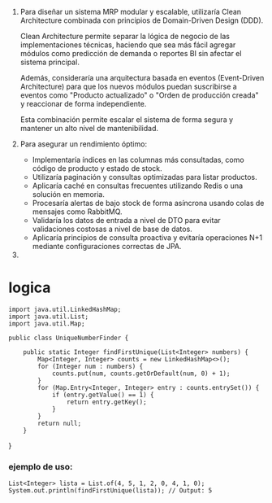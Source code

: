 1. Para diseñar un sistema MRP modular y escalable, utilizaría Clean Architecture combinada con principios de Domain-Driven Design (DDD).

    Clean Architecture permite separar la lógica de negocio de las implementaciones técnicas, haciendo que sea más fácil agregar módulos como predicción de demanda o reportes BI sin afectar el sistema principal.

    Además, consideraría una arquitectura basada en eventos (Event-Driven Architecture) para que los nuevos módulos puedan suscribirse a eventos como "Producto actualizado" o "Orden de producción creada" y reaccionar de forma independiente.

    Esta combinación permite escalar el sistema de forma segura y mantener un alto nivel de mantenibilidad.
2. Para asegurar un rendimiento óptimo:

   - Implementaría índices en las columnas más consultadas, como código de producto y estado de stock.
   - Utilizaría paginación y consultas optimizadas para listar productos.
   - Aplicaría caché en consultas frecuentes utilizando Redis o una solución en memoria.
   - Procesaría alertas de bajo stock de forma asíncrona usando colas de mensajes como RabbitMQ.
   - Validaría los datos de entrada a nivel de DTO para evitar validaciones costosas a nivel de base de datos.
   - Aplicaría principios de consulta proactiva y evitaría operaciones N+1 mediante configuraciones correctas de JPA.

3.
# logica 

    import java.util.LinkedHashMap;
    import java.util.List;
    import java.util.Map;
    
    public class UniqueNumberFinder {

        public static Integer findFirstUnique(List<Integer> numbers) {
            Map<Integer, Integer> counts = new LinkedHashMap<>();
            for (Integer num : numbers) {
                counts.put(num, counts.getOrDefault(num, 0) + 1);
            }
            for (Map.Entry<Integer, Integer> entry : counts.entrySet()) {
                if (entry.getValue() == 1) {
                    return entry.getKey();
                }
            }
            return null;
        }
}

### ejemplo de uso:
    List<Integer> lista = List.of(4, 5, 1, 2, 0, 4, 1, 0);
    System.out.println(findFirstUnique(lista)); // Output: 5

